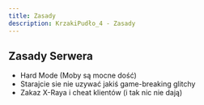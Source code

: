 ```yaml
---
title: Zasady
description: KrzakiPudło_4 - Zasady
---
```


## Zasady Serwera
- Hard Mode (Moby są mocne dość)
- Starajcie sie nie uzywać jakiś game-breaking glitchy
- Zakaz X-Raya i cheat klientów (i tak nic nie dają)

